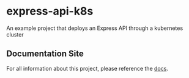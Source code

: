 # express-api-k8s

An example project that deploys an Express API through a kubernetes cluster

## Documentation Site

For all information about this project, please reference the [docs](https://cdot65.github.io/express-api-k8s/).